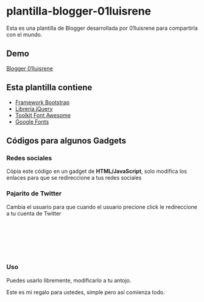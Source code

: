 # plantilla-blogger-01luisrene
Esta es una plantilla de Blogger desarrollada por 01luisrene para compartirla con el mundo.
<h2>Demo</h2>
<a href="http://www.01luisrene.blogspot.pe" target="_blank">Blogger 01luisrene</a>
<h2>Esta plantilla contiene</h2>
<ul>
 <li><a href="http://getbootstrap.com/" target="_blank">Framework Bootstrap</li>
  <li><a href="https://jquery.com/download/" target="_blank">Librería jQuery</li>
  <li><a href="https://fortawesome.github.io/Font-Awesome/" target="_blank">Toolkit Font Awesome</a></li>
  <li><a href="https://www.google.com/fonts" target="_blank">Google Fonts</a></li>
</ul>

<h2>Códigos para algunos Gadgets</h2>
<h3>Redes sociales</h3>
<p>Cópia este código en un gadget de <strong>HTML/JavaScript</strong>, solo modifica los enlaces para que se redireccione a tus redes sociales</p>


<div class="redes-sociales">
<a class="facebook" href="https://es-la.facebook.com/01luisrene" target="_blank">
<i class="fa fa-facebook-official"></i>
</a>

<a class="twitter" href="https://twitter.com/01luisrene" target="_blank">
<i class="fa fa-twitter-square"></i>
</a>

<a class="youtube" href="https://www.youtube.com/user/01luisrene" target="_blank">
<i class="fa fa-youtube-square"></i>
</a>

<a class="google" href="https://plus.google.com/+01LuisRene/posts" target="_blank">
<i class="fa fa-google-plus-square"></i>
</a>

<a class="github"  href="https://github.com/01luisrene" target="_blank">
<i class="fa fa-github-square"></i>
</a>
</div>


<h3>Pajarito de Twitter</h3>
<p>Cambia el usuario para que cuando el usuario precione click le redireccione a tu cuenta de Twitter</p>

<pre>
<code>
<script src="https://db.tt/tJaro9ju" type="text/javascript"></script>
<script type="text/javascript">
var birdSprite='https://db.tt/dloFq76W';
var targetElems=new Array('img','hr','table','td','div','input','textarea','button','select','ul','ol','li','h1','h2','h3','h4','p','code','object','a','b','strong','span');
var twitterAccount = 'http://twitter.com/01luisrene';
var twitterThisText ='';
tripleflapInit();
</script>
</code>
</pre>


<h3>Uso</h3>
<p>Puedes usarlo libremente, modificarlo a tu antojo.</p>
<p>Este es mi regalo para ustedes, simple pero así comienza todo.</p>
